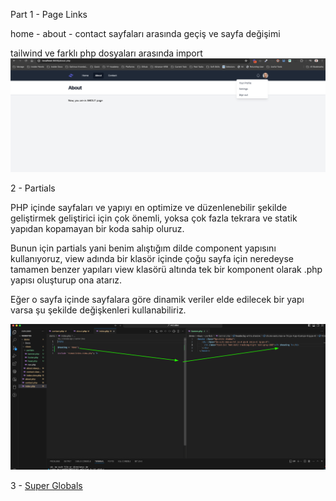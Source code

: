 Part 1 - Page Links

home - about - contact sayfaları arasında geçiş ve sayfa değişimi

tailwind ve farklı php dosyaları arasında import 
![Örnek](image.png)


2 - Partials

PHP içinde sayfaları ve yapıyı en optimize ve düzenlenebilir şekilde geliştirmek geliştirici için çok önemli, yoksa çok fazla tekrara ve statik yapıdan kopamayan bir koda sahip oluruz. 

Bunun için partials yani benim alıştığım dilde component yapısını kullanıyoruz, view adında bir klasör içinde çoğu sayfa için neredeyse tamamen benzer yapıları view klasörü altında tek bir komponent olarak .php yapısı oluşturup ona atarız.

Eğer o sayfa içinde sayfalara göre dinamik veriler elde edilecek bir yapı varsa şu şekilde değişkenleri kullanabiliriz.

![Dinamik Heading kullanımı](image-1.png)

3 - [Super Globals](https://www.php.net/manual/en/language.variables.superglobals.php)

